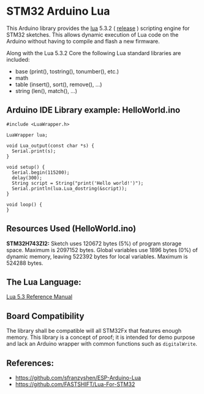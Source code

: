 # STM32 Arduino Lua

This Arduino library provides the [lua](https://www.lua.org/) 5.3.2 ( [release](https://www.lua.org/ftp/lua-5.3.2.tar.gz) ) scripting engine for STM32 sketches. This allows dynamic execution of Lua code on the Arduino without having to compile and flash a new firmware. 

Along with the Lua 5.3.2 Core the following Lua standard libraries are included:

- base (print(), tostring(), tonumber(), etc.)
- math
- table (insert(), sort(), remove(), ...)
- string (len(), match(), ...)

## Arduino IDE Library example: HelloWorld.ino
``` 
#include <LuaWrapper.h>

LuaWrapper lua;

void Lua_output(const char *s) {
  Serial.print(s);
}

void setup() {
  Serial.begin(115200);
  delay(300);
  String script = String("print('Hello world!')");
  Serial.println(lua.Lua_dostring(&script));
}

void loop() {
}
```
## Resources Used (HelloWorld.ino)

**STM32H743ZI2:**
Sketch uses 120672 bytes (5%) of program storage space. Maximum is 2097152 bytes.
Global variables use 1896 bytes (0%) of dynamic memory, leaving 522392 bytes for local variables. Maximum is 524288 bytes.

## The Lua Language:
[Lua 5.3 Reference Manual](https://www.lua.org/manual/5.3/)

## Board Compatibility

The library shall be compatible will all STM32Fx that features enough memory.
This library is a concept of proof; it is intended for demo purpose and lack an Arduino wrapper with common functions such as `digitalWrite`.

## References:

- https://github.com/sfranzyshen/ESP-Arduino-Lua
- https://github.com/FASTSHIFT/Lua-For-STM32


